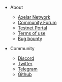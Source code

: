 * About
  * [Axelar Network](https://axelar.network/)
  * [Community Forum](https://community.axelar.network/)
  * [Testnet Portal](https://axelar.knack.com/testnet-portal#welcome-page/)
  * [Terms of use](/terms-of-use)
  * [Bug bounty](/bug-bounty)

* Community
  * [Discord](https://discord.gg/aRZ3Ra6f7D)
  * [Twitter](https://twitter.com/axelarcore)
  * [Telegram](https://t.me/axelarcommunity)
  * [Github](https://github.com/axelarnetwork)
